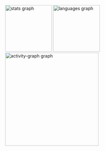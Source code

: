 <div align="left">
  <img src="https://github-readme-stats.vercel.app/api?username=eduardocucco&hide_title=false&hide_rank=false&show_icons=true&include_all_commits=true&count_private=true&disable_animations=false&theme=dracula&locale=en&hide_border=false&order=1" height="150" alt="stats graph"  />
  <img src="https://github-readme-stats.vercel.app/api/top-langs?username=eduardocucco&locale=en&hide_title=false&layout=compact&card_width=320&langs_count=5&theme=dracula&hide_border=false&order=2" height="150" alt="languages graph"  />
  <img src="https://github-readme-activity-graph.vercel.app/graph?username=eduardocucco&radius=16&theme=react&area=true&order=5" height="300" alt="activity-graph graph"  />
</div>

###
